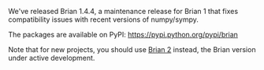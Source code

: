 <html><body><p>We've released Brian 1.4.4, a maintenance release for Brian 1 that fixes compatibility issues with recent versions of numpy/sympy.

The packages are available on PyPI: <a href="https://pypi.python.org/pypi/brian">https://pypi.python.org/pypi/brian</a>

Note that for new projects, you should use <a href="http://brian2.readthedocs.io">Brian 2</a> instead, the Brian version under active development.</p></body></html>